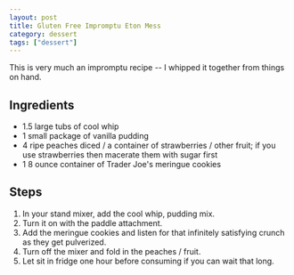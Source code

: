 ```yaml
---
layout: post
title: Gluten Free Impromptu Eton Mess
category: dessert
tags: ["dessert"]
---
```

This is very much an impromptu recipe -- I whipped it together from things on hand.

## Ingredients

* 1.5 large tubs of cool whip
* 1 small package of vanilla pudding
* 4 ripe peaches diced / a container of strawberries / other fruit; if you use strawberries then macerate them with sugar first
* 1 8 ounce container of Trader Joe's meringue cookies

## Steps

1. In your stand mixer, add the cool whip, pudding mix.
2. Turn it on with the paddle attachment.
3. Add the meringue cookies and listen for that infinitely satisfying crunch as they get pulverized.
4. Turn off the mixer and fold in the peaches / fruit.
5. Let sit in fridge one hour before consuming if you can wait that long.
